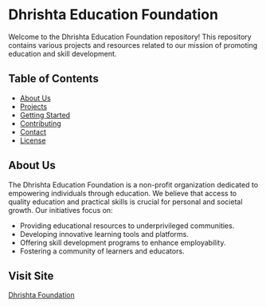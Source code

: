 # Dhrishta Education Foundation

Welcome to the Dhrishta Education Foundation repository! This repository contains various projects and resources related to our mission of promoting education and skill development.

## Table of Contents

- [About Us](#about-us)
- [Projects](#projects)
- [Getting Started](#getting-started)
- [Contributing](#contributing)
- [Contact](#contact)
- [License](#license)

## About Us

The Dhrishta Education Foundation is a non-profit organization dedicated to empowering individuals through education. We believe that access to quality education and practical skills is crucial for personal and societal growth. Our initiatives focus on:

- Providing educational resources to underprivileged communities.
- Developing innovative learning tools and platforms.
- Offering skill development programs to enhance employability.
- Fostering a community of learners and educators.

## Visit Site

[Dhrishta Foundation](https://shubhash-singh.github.io/Dhrishta_Education_Foundation/)
